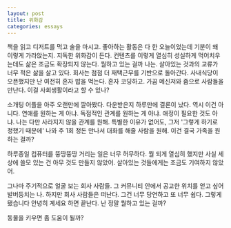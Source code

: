 ```yaml
---
layout: post
title: 위화감
categories: essays
---
```


책을 읽고 디저트를 먹고 술을 마시고. 좋아하는 활동은 다 한 오늘이었는데 기분이 왜 이렇게 가라앉는지. 지독한 위화감이 든다. 컨텐츠를 이렇게 열심히 성실하게 먹어치우는데도 삶은 조금도 확장되지 않는다. 뭘하고 있는 걸까 나는. 살아있는 것과의 교류가 너무 적은 삶을 살고 있다. 회사는 점점 더 재택근무를 기반으로 돌아간다. 사내식당이 오픈했지만 난 여전히 혼자 밥을 먹는다. 혼자 코딩하고. 가끔 메신저와 줌으로 사람들을 만난다. 이걸 사회생활이라고 할 수 있나? 

소개팅 어플을 아주 오랜만에 깔아봤다. 다운받은지 하루만에 결론이 났다. 역시 이건 아니다. 연애를 원하는 게 아냐. 독점적인 관계를 원하는 게 아냐. 애정이 필요한 것도 아냐. 나는 다만 사라지지 않을 관계를 원해. 특별한 이유가 없어도, 그저 '그렇게 하기로 정했기 때문에' 나와 주 1회 정돈 만나서 대화를 해줄 사람을 원해. 이건 결국 가족을 원하는 걸까? 

하루종일 컴퓨터를 뚱땅뚱땅 거리는 일은 너무 허무하다. 뭘 되게 열심히 했지만 사실 세상에 쓸모 있는 건 아무 것도 만들지 않았어. 살아있는 것들에게는 조금도 기여하지 않았어. 

그나마 주기적으로 얼굴 보는 회사 사람들. 그 커뮤니티 안에서 공고한 위치를 얻고 싶어 발버둥치는 나. 하지만 회사 사람들은 떠난다. 그건 너무 당연하고 또 너무 쉽다. 그렇게 됐습니다 안녕히 계세요 하면 끝난다. 난 정말 뭘하고 있는 걸까? 

동물을 키우면 좀 도움이 될까? 

​